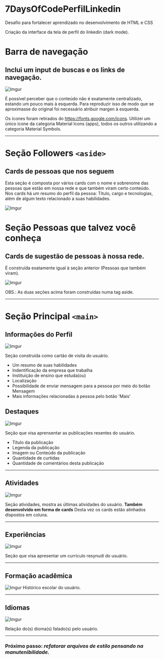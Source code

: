 # 7DaysOfCodePerfilLinkedin
Desafio para fortalecer aprendizado no desenvolvimento de HTML e CSS

Criação da interface da tela de perfil do linkedin (dark mode).

# Barra de navegação

## Inclui um input de buscas e os links de navegação.

  ![Imgur](https://i.imgur.com/DRqSfxG.png)

É possível perceber que o conteúdo não é exatamente centralizado, estando um pouco mais à esquerda. Para reproduzir isso de modo que se aproximasse do original foi necessário atribuir margen à esquerda.

Os ícones foram retirados do https://fonts.google.com/icons.
Utilizei um único ícone da categoria Material Icons (apps), todos os outros utilizando a categoria Material Symbols.

***
# Seção Followers `<aside>`

## Cards de pessoas que nos seguem

Esta seção é composta por vários cards com o nome e sobrenome das pessoas que estão em nossa rede e que também viram certo conteúdo.
Nos cards há um resumo do perfil da pessoa: Título, cargo e tecnologias, além de algum texto relacionado a suas habilidades.

  ![Imgur](https://i.imgur.com/x1sB4iR.png)

# Seção Pessoas que talvez você conheça

## Cards de sugestão de pessoas à nossa rede.

É construída exatamente igual à seção anterior (Pessoas que também viram).

  ![Imgur](https://i.imgur.com/fhC4RYG.png)

OBS.: As duas seções acima foram construídas numa tag aside.

***
# Seção Principal `<main>`
  
  ## Informações do Perfil
  
  ![Imgur](https://i.imgur.com/xtijUw3.png)
  
  Seção construída como cartão de visita do usuário.
  * Um resumo de suas habilidades
  * Indentificação da empresa que trabalha
  * Instituição de ensino que estuda(ou)
  * Localização
  * Possibilidade de enviar mensagem para a pessoa por meio do botão Mensagem
  * Mais informações relacionadas à pessoa pelo botão 'Mais'
  
  ## Destaques
  ![Imgur](https://i.imgur.com/h0d92QO.png)
  
  Seção que visa aprensentar as publicações resentes do usuário.
  
  * Título da publicação
  * Legenda da publicação
  * Imagem ou Conteúdo da publicação
  * Quantidade de curtidas
  * Quantidade de comentários desta publicação
  
***
 ## Atividades
 ![Imgur](https://i.imgur.com/eXyZV6B.png)
 
 Seção atividades, mostra as últimas atividades do usuário.
 **Também desenvolvido em forma de cards**
 Desta vez os cards estão alinhados dispostos em coluna.

***
 ## Experiências
 ![Imgur](https://i.imgur.com/OFRlonc.png)
 
 Seção que visa apresentar um curriculo resynudi do usuário.
 
***
 ## Formação acadêmica
 ![Imgur](https://i.imgur.com/AJa3TlG.png)
 Histórico escolar do usuário.
 
***
## Idiomas
![Imgur](https://i.imgur.com/ErKyIro.png)

Relação do(s) dioma(s) falado(s) pelo usuário.

***

### Próximo passo: _refatorar arquivos de estilo pensando na manutenibilidade._
